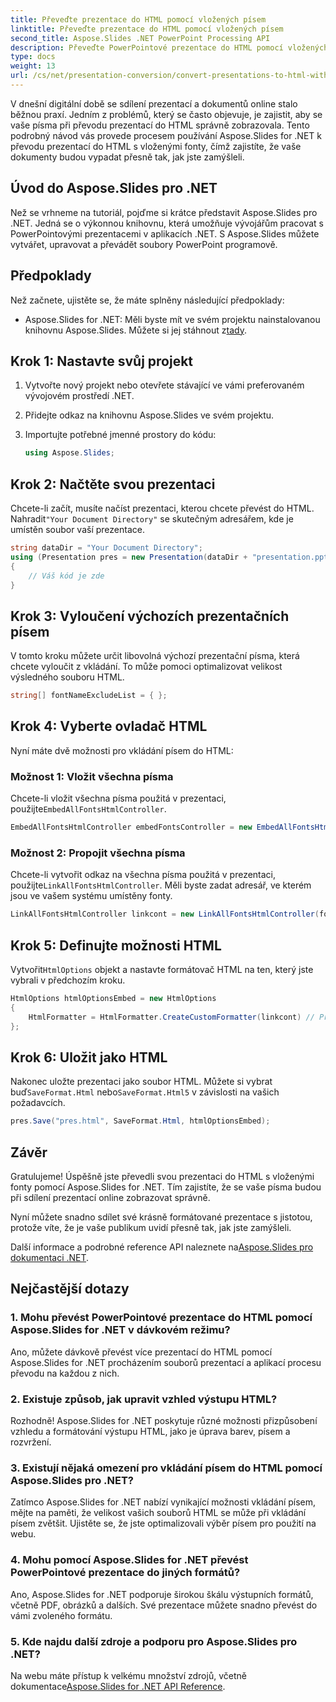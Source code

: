 ```yaml
---
title: Převeďte prezentace do HTML pomocí vložených písem
linktitle: Převeďte prezentace do HTML pomocí vložených písem
second_title: Aspose.Slides .NET PowerPoint Processing API
description: Převeďte PowerPointové prezentace do HTML pomocí vložených písem pomocí Aspose.Slides for .NET. Bezproblémově udržujte originalitu.
type: docs
weight: 13
url: /cs/net/presentation-conversion/convert-presentations-to-html-with-embedded-fonts/
---
```


V dnešní digitální době se sdílení prezentací a dokumentů online stalo běžnou praxí. Jedním z problémů, který se často objevuje, je zajistit, aby se vaše písma při převodu prezentací do HTML správně zobrazovala. Tento podrobný návod vás provede procesem používání Aspose.Slides for .NET k převodu prezentací do HTML s vloženými fonty, čímž zajistíte, že vaše dokumenty budou vypadat přesně tak, jak jste zamýšleli.

## Úvod do Aspose.Slides pro .NET

Než se vrhneme na tutoriál, pojďme si krátce představit Aspose.Slides pro .NET. Jedná se o výkonnou knihovnu, která umožňuje vývojářům pracovat s PowerPointovými prezentacemi v aplikacích .NET. S Aspose.Slides můžete vytvářet, upravovat a převádět soubory PowerPoint programově.

## Předpoklady

Než začnete, ujistěte se, že máte splněny následující předpoklady:

-  Aspose.Slides for .NET: Měli byste mít ve svém projektu nainstalovanou knihovnu Aspose.Slides. Můžete si jej stáhnout z[tady](https://releases.aspose.com/slides/net/).

## Krok 1: Nastavte svůj projekt

1. Vytvořte nový projekt nebo otevřete stávající ve vámi preferovaném vývojovém prostředí .NET.

2. Přidejte odkaz na knihovnu Aspose.Slides ve svém projektu.

3. Importujte potřebné jmenné prostory do kódu:

   ```csharp
   using Aspose.Slides;
   ```

## Krok 2: Načtěte svou prezentaci

 Chcete-li začít, musíte načíst prezentaci, kterou chcete převést do HTML. Nahradit`"Your Document Directory"` se skutečným adresářem, kde je umístěn soubor vaší prezentace.

```csharp
string dataDir = "Your Document Directory";
using (Presentation pres = new Presentation(dataDir + "presentation.pptx"))
{
    // Váš kód je zde
}
```

## Krok 3: Vyloučení výchozích prezentačních písem

V tomto kroku můžete určit libovolná výchozí prezentační písma, která chcete vyloučit z vkládání. To může pomoci optimalizovat velikost výsledného souboru HTML.

```csharp
string[] fontNameExcludeList = { };
```

## Krok 4: Vyberte ovladač HTML

Nyní máte dvě možnosti pro vkládání písem do HTML:

### Možnost 1: Vložit všechna písma

 Chcete-li vložit všechna písma použitá v prezentaci, použijte`EmbedAllFontsHtmlController`.

```csharp
EmbedAllFontsHtmlController embedFontsController = new EmbedAllFontsHtmlController(fontNameExcludeList);
```

### Možnost 2: Propojit všechna písma

 Chcete-li vytvořit odkaz na všechna písma použitá v prezentaci, použijte`LinkAllFontsHtmlController`. Měli byste zadat adresář, ve kterém jsou ve vašem systému umístěny fonty.

```csharp
LinkAllFontsHtmlController linkcont = new LinkAllFontsHtmlController(fontNameExcludeList, @"C:\Windows\Fonts\");
```

## Krok 5: Definujte možnosti HTML

 Vytvořit`HtmlOptions` objekt a nastavte formátovač HTML na ten, který jste vybrali v předchozím kroku.

```csharp
HtmlOptions htmlOptionsEmbed = new HtmlOptions
{
    HtmlFormatter = HtmlFormatter.CreateCustomFormatter(linkcont) // Pro vložení všech písem použijte embedFontsController
};
```

## Krok 6: Uložit jako HTML

 Nakonec uložte prezentaci jako soubor HTML. Můžete si vybrat buď`SaveFormat.Html` nebo`SaveFormat.Html5` v závislosti na vašich požadavcích.

```csharp
pres.Save("pres.html", SaveFormat.Html, htmlOptionsEmbed);
```

## Závěr

Gratulujeme! Úspěšně jste převedli svou prezentaci do HTML s vloženými fonty pomocí Aspose.Slides for .NET. Tím zajistíte, že se vaše písma budou při sdílení prezentací online zobrazovat správně.

Nyní můžete snadno sdílet své krásně formátované prezentace s jistotou, protože víte, že je vaše publikum uvidí přesně tak, jak jste zamýšleli.

 Další informace a podrobné reference API naleznete na[Aspose.Slides pro dokumentaci .NET](https://reference.aspose.com/slides/net/).

## Nejčastější dotazy

### 1. Mohu převést PowerPointové prezentace do HTML pomocí Aspose.Slides for .NET v dávkovém režimu?

Ano, můžete dávkově převést více prezentací do HTML pomocí Aspose.Slides for .NET procházením souborů prezentací a aplikací procesu převodu na každou z nich.

### 2. Existuje způsob, jak upravit vzhled výstupu HTML?

Rozhodně! Aspose.Slides for .NET poskytuje různé možnosti přizpůsobení vzhledu a formátování výstupu HTML, jako je úprava barev, písem a rozvržení.

### 3. Existují nějaká omezení pro vkládání písem do HTML pomocí Aspose.Slides pro .NET?

Zatímco Aspose.Slides for .NET nabízí vynikající možnosti vkládání písem, mějte na paměti, že velikost vašich souborů HTML se může při vkládání písem zvětšit. Ujistěte se, že jste optimalizovali výběr písem pro použití na webu.

### 4. Mohu pomocí Aspose.Slides for .NET převést PowerPointové prezentace do jiných formátů?

Ano, Aspose.Slides for .NET podporuje širokou škálu výstupních formátů, včetně PDF, obrázků a dalších. Své prezentace můžete snadno převést do vámi zvoleného formátu.

### 5. Kde najdu další zdroje a podporu pro Aspose.Slides pro .NET?

 Na webu máte přístup k velkému množství zdrojů, včetně dokumentace[Aspose.Slides for .NET API Reference](https://reference.aspose.com/slides/net/).
